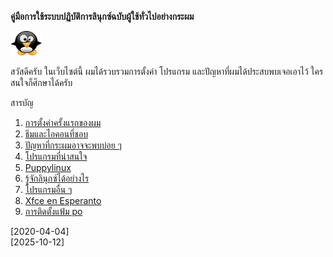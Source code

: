 <link rel="stylesheet" href="https://cdn.simplecss.org/simple.min.css">

<style>
  img {
  width: 50px;
  }
</style>

**คู่มือการใช้ระบบปฏิบัติการลินุกซ์ฉบับผู้ใช้ทั่วไปอย่างกระผม**

<img src="img/penguin-clipart-lg.png">

สวัสดีครับ ในเว็บไซต์นี้ ผมได้รวบรวมการตั้งค่า โปรแกรม และปัญหาที่ผมได้ประสบพบเจอเอาไว้ ใครสนใจก็ศึกษาได้ครับ

สารบัญ
1. [การตั้งค่าครั้งแรกของผม](mysettings.md)
1. [ธีมและไอคอนที่ชอบ](myfavtheme.md)
1. [ปัญหาที่กระผมอาจจะพบบ่อย ๆ](mysolutions.md)
1. [โปรแกรมที่น่าสนใจ](apps.md)
1. [Puppylinux](puppy.md)
1. [รู้จักลินุกซ์ได้อย่างไร](about_me.md)
1. [โปรแกรมอื่น ๆ](others.md)
1. [Xfce en Esperanto](traduko_xfce.md) 
1. [การติดตั้งแฟ้ม po](./po/thai_po.md) 


[2020-04-04]\
[2025-10-12]
